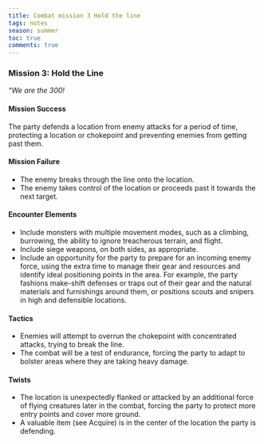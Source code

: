 ---title: Combat mission 3 Hold the linetags: notesseason: summertoc: truecomments: true---
### Mission 3: Hold the Line

_“We are the 300!_

#### Mission Success

The party defends a location from enemy attacks for a period of time, protecting a location or chokepoint and preventing enemies from getting past them.

#### Mission Failure

-   The enemy breaks through the line onto the location.
-   The enemy takes control of the location or proceeds past it towards the next target.

#### Encounter Elements

-   Include monsters with multiple movement modes, such as a climbing, burrowing, the ability to ignore treacherous terrain, and flight.
-   Include siege weapons, on both sides, as appropriate.
-   Include an opportunity for the party to prepare for an incoming enemy force, using the extra time to manage their gear and resources and identify ideal positioning points in the area. For example, the party fashions make-shift defenses or traps out of their gear and the natural materials and furnishings around them, or positions scouts and snipers in high and defensible locations.

#### Tactics

-   Enemies will attempt to overrun the chokepoint with concentrated attacks, trying to break the line.
-   The combat will be a test of endurance, forcing the party to adapt to bolster areas where they are taking heavy damage.

#### Twists

-   The location is unexpectedly flanked or attacked by an additional force of flying creatures later in the combat, forcing the party to protect more entry points and cover more ground.
-   A valuable item (see Acquire) is in the center of the location the party is defending.
